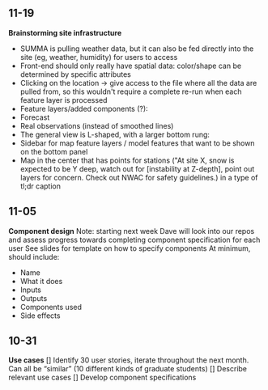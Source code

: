 ## 11-19
**Brainstorming site infrastructure**
- SUMMA is pulling weather data, but it can also be fed directly into the site (eg, weather, humidity) for users to access
- Front-end should only really have spatial data: color/shape can be determined by specific attributes
- Clicking on the location -> give access to the file where all the data are pulled from, so this wouldn't require a complete re-run when each feature layer is processed
- Feature layers/added components (?):
-   Forecast
-   Real observations (instead of smoothed lines)
- The general view is L-shaped, with a larger bottom rung:
-   Sidebar for map feature layers / model features that want to be shown on the bottom panel
-   Map in the center that has points for stations ("At site X, snow is expected to be Y deep, watch out for [instability at Z-depth], point out layers for concern. Check out NWAC for safety guidelines.) in a type of tl;dr caption

## 11-05 
**Component design**
Note: starting next week Dave will look into our repos and assess progress towards completing component specification for each user
See slides for template on how to specify components
At minimum, should include: 
- Name
- What it does
- Inputs
- Outputs
- Components used
- Side effects

## 10-31 
**Use cases**
[] Identify 30 user stories, iterate throughout the next month. Can all be “similar” (10 different kinds of graduate students)
[] Describe relevant use cases
[] Develop component specifications

